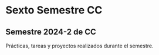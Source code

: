 # Sexto Semestre CC

## Semestre 2024-2 de CC

Prácticas, tareas y proyectos realizados durante el semestre.
